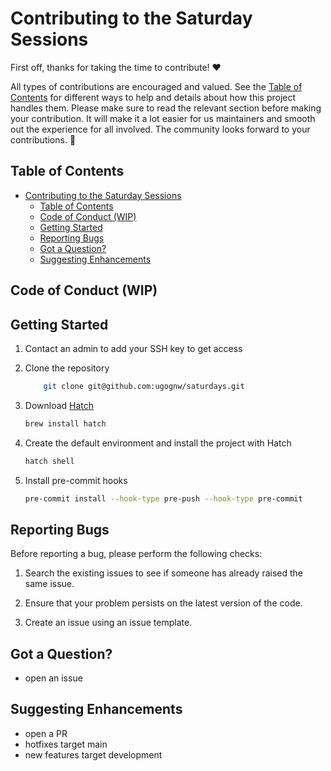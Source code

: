 # Contributing to the Saturday Sessions

First off, thanks for taking the time to contribute! ❤️

All types of contributions are encouraged and valued. See the
[Table of Contents](#table-of-contents) for different ways to help
and details about how this project handles them. Please make sure to read
the relevant section before making your contribution. It will make it a lot
easier for us maintainers and smooth out the experience for all involved. The community
looks forward to your contributions. 🎉

## Table of Contents

- [Contributing to the Saturday Sessions](#contributing-to-the-saturday-sessions)
  - [Table of Contents](#table-of-contents)
  - [Code of Conduct (WIP)](#code-of-conduct-wip)
  - [Getting Started](#getting-started)
  - [Reporting Bugs](#reporting-bugs)
  - [Got a Question?](#got-a-question)
  - [Suggesting Enhancements](#suggesting-enhancements)

## Code of Conduct (WIP)

## Getting Started

1. Contact an admin to add your SSH key to get access

2. Clone the repository

    ```bash
        git clone git@github.com:ugognw/saturdays.git
    ```

3. Download [Hatch][hatch]

    ```bash
    brew install hatch
    ```

4. Create the default environment and install the project with Hatch

    ```bash
    hatch shell
    ```

5. Install pre-commit hooks

    ```bash
    pre-commit install --hook-type pre-push --hook-type pre-commit
    ```

## Reporting Bugs

Before reporting a bug, please perform the following checks:

1. Search the existing issues to see if someone has already raised the same issue.

2. Ensure that your problem persists on the latest version of the code.

3. Create an issue using an issue template.

## Got a Question?

- open an issue

## Suggesting Enhancements

- open a PR
- hotfixes target main
- new features target development

[hatch]: https://hatch.pypa.io/latest
